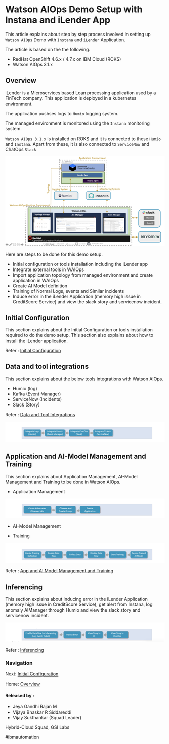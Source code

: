 # Watson AIOps Demo Setup with Instana and iLender App

This article explains about step by step process involved in setting up `Watson AIOps` Demo with `Instana` and `iLender` Application.

The article is based on the the following.

- RedHat OpenShift 4.6.x / 4.7.x on IBM Cloud (ROKS)
- Watson AIOps 3.1.x

## Overview

iLender is a Microservices based Loan processing application used by a FinTech company. This application is deployed in a kubernetes environment. 

The application pushses logs to `Humio` logging system. 

The managed environment is monitored using the `Instana` monitoring system.

`Watson AIOps 3.1.x` is installed on ROKS and it is connected to these `Humio` and `Instana`. Apart from these, it is also connected to `ServiceNow` and ChatOps `Slack`

<img src="images/architecture.png">

Here are steps to be done for this demo setup.

- Initial configuration or tools installation including the iLender app 
- Integrate external tools in WAIOps
- Import application topology from managed environment and create application in WAIOps
- Create AI Model definition
- Training of Normal Logs, events and Similar incidents
- Induce error in the iLender Application (memory high issue in CreditScore Service) and view the slack story and servicenow incident.


## Initial Configuration

This section explains about the Initial Configuration or tools installation required to do the demo setup. This section also explains about how to install the iLender application.

Refer : [Initial Configuration](https://community.ibm.com/community/user/aiops/blogs/jeya-gandhi-rajan-m1/2021/09/21/waiops-ins-ilender-2-initial-configuration)

## Data and tool integrations

This section explains about the below tools integrations with Watson AIOps.

- Humio (log)
- Kafka (Event Manager)
- ServiceNow (Incidents)
- Slack (Story)

Refer : [Data and Tool Integrations](https://community.ibm.com/community/user/aiops/blogs/jeya-gandhi-rajan-m1/2021/09/21/waiops-ins-ilender-3-data-tool-integration)

<img src="images/integration.png">


## Application and AI-Model Management and Training

This section explains about Application Management, AI-Model Management and Training to be done in Watson AIOps.

- Application Management
<img src="images/app-management.png">

- AI-Model Management

- Training
<img src="images/training.png">

Refer : [App and AI Model Management and Training](https://community.ibm.com/community/user/aiops/blogs/jeya-gandhi-rajan-m1/2021/09/21/waiops-ins-ilender-4-app-aimodel-training)

## Inferencing

This section explains about Inducing error in the iLender Application (memory high issue in CreditScore Service), get alert from Instana, log anomaly AIManager through Humio and view the slack story and servicenow incident.

<img src="images/inferencing.png">


Refer : [Inferencing](https://community.ibm.com/community/user/aiops/blogs/jeya-gandhi-rajan-m1/2021/09/21/waiops-ins-ilender-5-inferencing)


### Navigation

Next: [Initial Configuration](https://community.ibm.com/community/user/aiops/blogs/jeya-gandhi-rajan-m1/2021/09/21/waiops-ins-ilender-2-initial-configuration)

Home: [Overview](https://community.ibm.com/community/user/aiops/blogs/jeya-gandhi-rajan-m1/2021/09/21/waiops-ins-ilender-1-overview)


#### Released by :
- Jeya Gandhi Rajan M
- Vijaya Bhaskar R Siddareddi
- Vijay Sukthankar (Squad Leader)

Hybrid-Cloud Squad, GSI Labs

#ibmautomation

